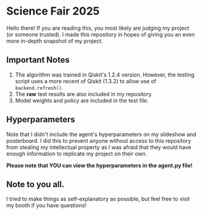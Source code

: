 # Science Fair 2025

Hello there! If you are reading this, you most likely are judging my project (or someone trusted). I made this repository in hopes of giving you an even more in-depth snapshot of my project.



## Important Notes

1. The algorithm was trained in Qiskit's 1.2.4 version. However, the testing script uses a more recent of Qiskit (1.3.2) to allow use of `backend.refresh()`.
2. The **raw** test results are also included in my repository.
3. Model weights and policy are included in the test file.

## Hyperparameters

Note that I didn't include the agent's hyperparameters on my slideshow and posterboard. I did this to prevent anyone without access to this repository from stealing my intellectual property as I was afraid that they would have enough information to replicate my project on their own. 

**Please note that YOU can view the hyperparameters in the agent.py file!**

## Note to you all.

I tried to make things as self-explanatory as possible, but feel free to visit my booth if you have questions!


